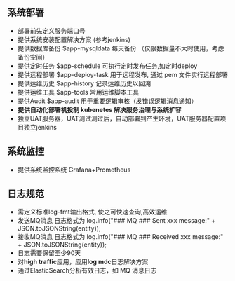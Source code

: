 ## 系统部署
* 部署前先定义服务端口号
* 提供系统安装配置解决方案 (参考jenkins)
* 提供数据库备份 $app-mysqldata 每天备份 （仅限数据量不大时使用，考虑备份空间）
* 提供定时任务 $app-schedule  可执行定时发布任务,如定时deploy
* 提供远程部署 $app-deploy-task 用于远程发布, 通过 pem 文件实行远程部署
* 提供运维历史 $app-history 记录运维历史以回溯
* 提供运维工具 $app-tools 常用运维脚本工具
* 提供Audit $app-audit  用于重要逻辑审核（发错误逻辑消息通知）
* **提供自动化部署机投制 kubenetes 解决服务治理与系统扩容**
* 独立UAT服务器，UAT测试测过后，自动部署到产生环境，UAT服务器配置项目独立jenkins

## 系统监控
* 提供系统监控系统 Grafana+Prometheus

## 日志规范
* 需定义标准log-fmt输出格式, 使之可快速查询,高效运维
* 发送MQ消息 日志格式为  log.info("### MQ ### Sent xxx message:" + JSON.toJSONString(entity));
* 接收MQ消息 日志格式为  log.info("### MQ ### Received xxx message:" + JSON.toJSONString(entity));
* 日志需要保留至少90天
* 对**high traffic**应用，应用**log mdc**日志解决方案
* 通过ElasticSearch分析有效日志，如 MQ 消息日志
